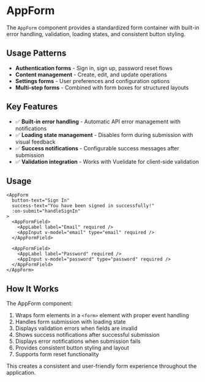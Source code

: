 # AppForm

The `AppForm` component provides a standardized form container with built-in error handling, validation, loading states, and consistent button styling.

## Usage Patterns

- **Authentication forms** - Sign in, sign up, password reset flows
- **Content management** - Create, edit, and update operations
- **Settings forms** - User preferences and configuration options
- **Multi-step forms** - Combined with form boxes for structured layouts

## Key Features

- ✅ **Built-in error handling** - Automatic API error management with notifications
- ✅ **Loading state management** - Disables form during submission with visual feedback  
- ✅ **Success notifications** - Configurable success messages after submission
- ✅ **Validation integration** - Works with Vuelidate for client-side validation

## Usage

```vue
<AppForm
  button-text="Sign In"
  success-text="You have been signed in successfully!"
  :on-submit="handleSignIn"
>
  <AppFormField>
    <AppLabel label="Email" required />
    <AppInput v-model="email" type="email" required />
  </AppFormField>
  
  <AppFormField>
    <AppLabel label="Password" required />
    <AppInput v-model="password" type="password" required />
  </AppFormField>
</AppForm>
```

## How It Works

The AppForm component:

1. Wraps form elements in a `<form>` element with proper event handling
2. Handles form submission with loading state
3. Displays validation errors when fields are invalid
4. Shows success notifications after successful submission
5. Displays error notifications when submission fails
6. Provides consistent button styling and layout
7. Supports form reset functionality

This creates a consistent and user-friendly form experience throughout the application.
